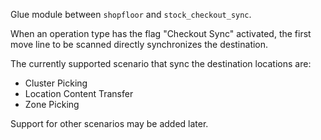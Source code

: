 Glue module between `shopfloor` and `stock_checkout_sync`.

When an operation type has the flag "Checkout Sync" activated, the first
move line to be scanned directly synchronizes the destination.

The currently supported scenario that sync the destination locations
are:

- Cluster Picking
- Location Content Transfer
- Zone Picking

Support for other scenarios may be added later.
